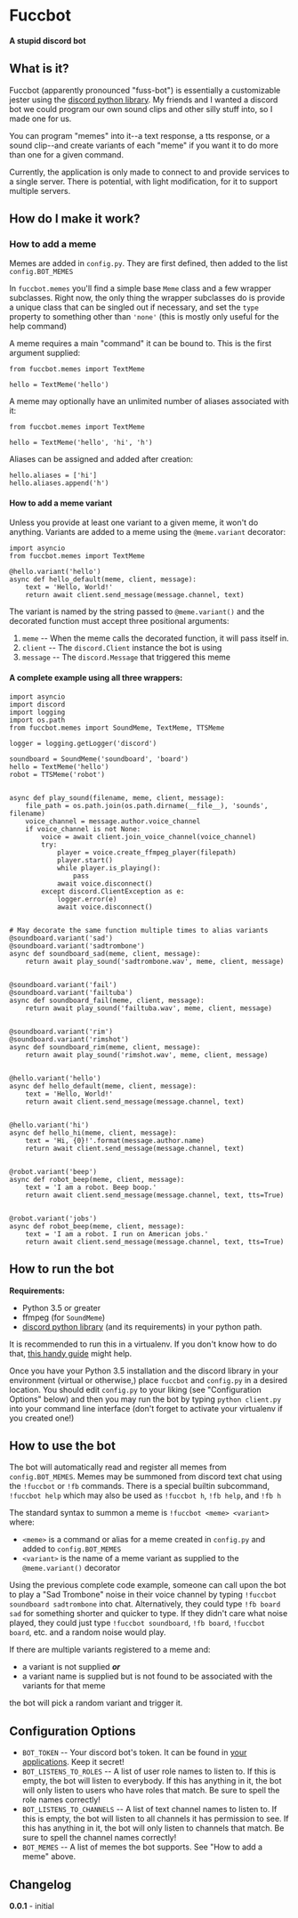 # Fuccbot
#### A stupid discord bot

## What is it?
 Fuccbot (apparently pronounced "fuss-bot") is essentially
a customizable jester using the [discord python library](https://github.com/Rapptz/discord.py).
My friends and I wanted a discord bot we could program our own sound clips and other
silly stuff into, so I made one for us.

You can program "memes" into it--a text response, a tts response, or a sound
clip--and create variants of each "meme" if you want it to do more than one for
a given command.

Currently, the application is only made to connect to and provide services to a
single server. There is potential, with light modification, for it to support multiple
servers.

## How do I make it work?

### How to add a meme

Memes are added in `config.py`. They are first defined, then added to the list
`config.BOT_MEMES`

In `fuccbot.memes` you'll find a simple base `Meme` class and a few wrapper subclasses.
Right now, the only thing the wrapper subclasses do is provide a unique class that
can be singled out if necessary, and set the `type` property to something other
than `'none'` (this is mostly only useful for the help command)

A meme requires a main "command" it can be bound to. This is the first argument
supplied:

    from fuccbot.memes import TextMeme

    hello = TextMeme('hello')

A meme may optionally have an unlimited number of aliases associated with it:

    from fuccbot.memes import TextMeme

    hello = TextMeme('hello', 'hi', 'h')

Aliases can be assigned and added after creation:

    hello.aliases = ['hi']
    hello.aliases.append('h')

#### How to add a meme variant

Unless you provide at least one variant to a given meme, it won't do anything.
Variants are added to a meme using the `@meme.variant` decorator:

    import asyncio
    from fuccbot.memes import TextMeme

    @hello.variant('hello')
    async def hello_default(meme, client, message):
        text = 'Hello, World!'
        return await client.send_message(message.channel, text)

The variant is named by the string passed to `@meme.variant()` and the decorated
function must accept three positional arguments:

1. `meme` -- When the meme calls the decorated function, it will pass itself in.
2. `client` -- The `discord.Client` instance the bot is using
3. `message` -- The `discord.Message` that triggered this meme

#### A complete example using all three wrappers:

    import asyncio
    import discord
    import logging
    import os.path
    from fuccbot.memes import SoundMeme, TextMeme, TTSMeme

    logger = logging.getLogger('discord')

    soundboard = SoundMeme('soundboard', 'board')
    hello = TextMeme('hello')
    robot = TTSMeme('robot')


    async def play_sound(filename, meme, client, message):
        file_path = os.path.join(os.path.dirname(__file__), 'sounds', filename)
        voice_channel = message.author.voice_channel
        if voice_channel is not None:
            voice = await client.join_voice_channel(voice_channel)
            try:
                player = voice.create_ffmpeg_player(filepath)
                player.start()
                while player.is_playing():
                    pass
                await voice.disconnect()
            except discord.ClientException as e:
                logger.error(e)
                await voice.disconnect()


    # May decorate the same function multiple times to alias variants
    @soundboard.variant('sad')
    @soundboard.variant('sadtrombone')
    async def soundboard_sad(meme, client, message):
        return await play_sound('sadtrombone.wav', meme, client, message)


    @soundboard.variant('fail')
    @soundboard.variant('failtuba')
    async def soundboard_fail(meme, client, message):
        return await play_sound('failtuba.wav', meme, client, message)


    @soundboard.variant('rim')
    @soundboard.variant('rimshot')
    async def soundboard_rim(meme, client, message):
        return await play_sound('rimshot.wav', meme, client, message)


    @hello.variant('hello')
    async def hello_default(meme, client, message):
        text = 'Hello, World!'
        return await client.send_message(message.channel, text)


    @hello.variant('hi')
    async def hello_hi(meme, client, message):
        text = 'Hi, {0}!'.format(message.author.name)
        return await client.send_message(message.channel, text)


    @robot.variant('beep')
    async def robot_beep(meme, client, message):
        text = 'I am a robot. Beep boop.'
        return await client.send_message(message.channel, text, tts=True)


    @robot.variant('jobs')
    async def robot_beep(meme, client, message):
        text = 'I am a robot. I run on American jobs.'
        return await client.send_message(message.channel, text, tts=True)

## How to run the bot

**Requirements:**

* Python 3.5 or greater
* ffmpeg (for `SoundMeme`)
* [discord python library](https://github.com/Rapptz/discord.py) (and its requirements)
in your python path.

It is recommended to run this in a virtualenv. If you don't know how to do that,
[this handy guide](http://docs.python-guide.org/en/latest/dev/virtualenvs/) might help.

Once you have your Python 3.5 installation and the discord library in your environment
(virtual or otherwise,) place `fuccbot` and `config.py` in a desired location. You should
 edit `config.py` to your liking (see "Configuration Options" below) and then you may run
 the bot by typing `python client.py` into your command line interface (don't
 forget to activate your virtualenv if you created one!)

## How to use the bot

The bot will automatically read and register all memes from `config.BOT_MEMES`. Memes
may be summoned from discord text chat using the `!fuccbot` or `!fb` commands. There
is a special builtin subcommand, `!fuccbot help` which may also be used as `!fuccbot h`,
`!fb help`, and `!fb h`

The standard syntax to summon a meme is `!fuccbot <meme> <variant>` where:

* `<meme>` is a command or alias for a meme created in `config.py` and added to
`config.BOT_MEMES`
* `<variant>` is the name of a meme variant as supplied to the `@meme.variant()` decorator

Using the previous complete code example, someone can call upon the bot to play a
"Sad Trombone" noise in their voice channel by typing `!fuccbot soundboard sadtrombone`
into chat. Alternatively, they could type `!fb board sad` for something shorter and
quicker to type. If they didn't care what noise played, they could just type
`!fuccbot soundboard`, `!fb board`, `!fuccbot board`, etc. and a random noise would
play.

If there are multiple variants registered to a meme and:
* a variant is not supplied
***or***
* a variant name is supplied but is not found to be associated with the variants
for that meme

the bot will pick a random variant and trigger it.

## Configuration Options

* `BOT_TOKEN` -- Your discord bot's token. It can be found in
[your applications](https://discordapp.com/developers/applications/me). Keep it secret!
* `BOT_LISTENS_TO_ROLES` -- A list of user role names to listen to. If this is empty,
the bot will listen to everybody. If this has anything in it, the bot will only listen
to users who have roles that match. Be sure to spell the role names correctly!
* `BOT_LISTENS_TO_CHANNELS` -- A list of text channel names to listen to. If this is empty,
the bot will listen to all channels it has permission to see. If this has anything in it,
the bot will only listen to channels that match. Be sure to spell the channel names correctly!
* `BOT_MEMES` -- A list of memes the bot supports. See "How to add a meme" above.

## Changelog

**0.0.1** - initial